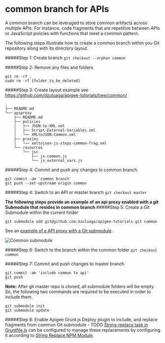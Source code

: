 common branch for APIs
====
A common branch can be leveraged to store common artifacts across multiple APIs. For instance, code fragments that are repetitive between APIs or JavaScript policies with functions that meet a common pattern.

The following steps illustrate how to create a common branch within you Git repository along with its directory layout.

#####Step 1: Create branch
```git checkout --orphan common```


#####Step 2: Remove any files and folders
```
git rm -rf .
sudo rm -rf {folder_to_be_deleted}
```

#####Step 3: Create layout example see
https://github.com/dzuluaga/apigee-tutorials/tree/common/

```
.
├── README.md
└── apiproxy
    ├── README.md
    ├── policies
    │   ├── JSON-to-XML.xml
    │   ├── Script-External-Variables.xml
    │   └── XMLtoJSON-Common.xml
    ├── proxies
    │   └── xmltojson-js-steps-common-frag.xml
    └── resources
        └── jsc
            ├── js-common.js
            └── js_external_vars.js
```

#####Step 4: Commit and push any changes to common branch.
```
git commit -am 'common branch'
git push --set-upstream origin common
```

#####Step 4: Switch to an API or master branch
```git checkout master```

**The following steps provide an example of an api proxy enabled with a git Submodule that resides in common branch**
#####Step 5: Create a Git Submodule within the current folder

```git submodule add git@github.com:dzuluaga/apigee-tutorials.git common```

See an [example of a API proxy with a Git submodule](https://github.com/dzuluaga/apigee-tutorials/tree/master/apiproxies/forecastweather-assignmessage-servicecallout-common).

![Common submodule](https://www.dropbox.com/s/1amtrtkolv37da1/common_github.png?dl=1 "Common submodule")


#####Step 6: Switch to the branch within the common folder
```git checkout common```

#####Step 7: Commit and push changes to master branch
```
git commit -am 'include common to api'
git push
```

**Note:** After git master repo is cloned, all submodule folders will be empty. So, the following two commands are required to be executed in order to include them.
```
git submodule init
git submodule update
```

#####Step 8: Enable Apigee Grunt.js Deploy plugin to include, and replace fragments from common Git submodule - TODO
[String-replace task in Gruntfile.js](https://github.com/apigeecs/apigee-deploy-grunt-plugin/blob/master/Gruntfile.js#L112) can be configured to manage these replacements by configuring it according to [String Replace NPM Module](https://www.npmjs.org/package/grunt-string-replace#simple-inline-content).